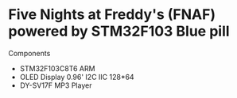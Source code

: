 # Five Nights at Freddy's (FNAF) powered by STM32F103 Blue pill

Components
* STM32F103C8T6 ARM
* OLED Display 0.96' I2C IIC 128*64
* DY-SV17F MP3 Player
